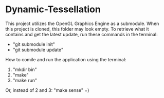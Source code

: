 # Dynamic-Tessellation
This project utilizes the OpenGL Graphics Engine as a submodule.
When this project is cloned, this folder may look empty. To retrieve what it contains and get the latest update, run these commands in the terminal:
* "git submodule init"
* "git submodule update"

How to comile and run the application using the terminal:
1. "mkdir bin"
2. "make"
3. "make run"

Or, instead of 2 and 3: "make sense" =)

